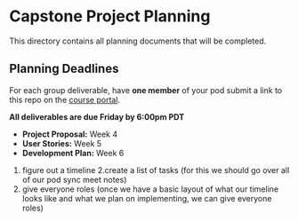 # Capstone Project Planning

This directory contains all planning documents that will be completed.

## Planning Deadlines

For each group deliverable, have **one member** of your pod submit a link to this repo on the [course portal](https://courses.codepath.org/courses/summer_internship_for_tech_excellence/).

**All deliverables are due Friday by 6:00pm PDT**

* **Project Proposal:** Week 4
* **User Stories:** Week 5
* **Development Plan:** Week 6

1. figure out a timeline 
2.create a list of tasks (for this we should go over all of our pod sync meet notes)
3. give everyone roles (once we have a basic layout of what our timeline looks like and what we plan on implementing, we can give everyone roles)
